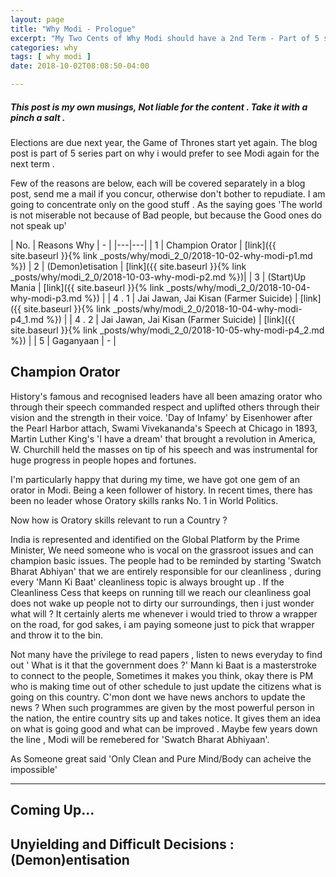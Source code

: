 ```yaml
---
layout: page
title: "Why Modi - Prologue"
excerpt: "My Two Cents of Why Modi should have a 2nd Term - Part of 5 series Blog - Why Modi  "
categories: why
tags: [ why modi ]
date: 2018-10-02T08:08:50-04:00

---
```


##### This post is my own musings, Not liable for the content . Take it with a pinch a salt .

Elections are due next year, the Game of Thrones start yet again.
The blog post is part of 5 series part on why i would prefer to see Modi again for the next term .

Few of the reasons are below, each will be covered separately in a blog post, send me a mail if you concur, otherwise don't bother to repudiate. I am going to concentrate only on the good stuff .
As the saying goes 'The world is not miserable not because of Bad people, but because the Good ones do not speak up'


| No. | Reasons Why | - |
|---|---|
| 1 | Champion Orator | [link]({{ site.baseurl }}{% link _posts/why/modi_2_0/2018-10-02-why-modi-p1.md %})
| 2 | (Demon)etisation   | [link]({{ site.baseurl }}{% link _posts/why/modi_2_0/2018-10-03-why-modi-p2.md %})|
| 3 | (Start)Up Mania | [link]({{ site.baseurl }}{% link _posts/why/modi_2_0/2018-10-04-why-modi-p3.md %}) |
| 4 . 1 | Jai Jawan, Jai Kisan (Farmer Suicide)  | [link]({{ site.baseurl }}{% link _posts/why/modi_2_0/2018-10-04-why-modi-p4_1.md %}) |
| 4 . 2 | Jai Jawan, Jai Kisan (Farmer Suicide)  | [link]({{ site.baseurl }}{% link _posts/why/modi_2_0/2018-10-05-why-modi-p4_2.md %}) |
| 5 | Gaganyaan | - |


## Champion Orator
History's famous and recognised leaders have all been amazing orator who through their speech commanded respect and uplifted others through their vision and the strength in their voice.
'Day of Infamy' by Eisenhower after the Pearl Harbor attach, Swami Vivekananda's Speech at Chicago in 1893, Martin Luther King's 'I have a dream' that brought a revolution in America, W. Churchill held the masses on tip of his speech and was instrumental for huge progress in people hopes and fortunes.

I'm particularly happy that during my time, we have got one gem of an orator in Modi. Being a keen follower of history. In recent times, there has been no leader whose Oratory skills ranks No. 1 in World Politics.


Now how is Oratory skills relevant to run a Country ?

India is represented and identified on the Global Platform by the
Prime Minister, We need someone who is vocal on the grassroot issues and can champion basic issues.
The people had to be reminded by starting 'Swatch Bharat Abhiyan' that we are entirely responsible for our cleanliness , during every 'Mann Ki Baat' cleanliness topic is always brought up .
If the Cleanliness Cess that keeps on running till we reach our cleanliness goal does not wake up people not to dirty our surroundings, then i just wonder what will ?
It certainly alerts me whenever i would tried to throw a wrapper on the road, for god sakes, i am paying someone just to pick that wrapper and throw it to the bin.

Not many have the privilege to read papers , listen to news everyday to find out ' What is it that the government does ?' Mann ki Baat is a masterstroke to connect to the people, Sometimes it makes you think, okay there is PM who is making time out of other schedule to just update the citizens what is going on this country. C'mon dont we have news anchors to update the news ?
When such programmes are given by the most powerful person in the nation, the entire country sits up and takes notice. It gives them an idea on what is going good and what can be improved .
Maybe few years down the line , Modi will be remebered for 'Swatch Bharat Abhiyaan'.

As Someone great said 'Only Clean and Pure Mind/Body can acheive the impossible'



---

## Coming Up...

## Unyielding and Difficult Decisions : (Demon)entisation
